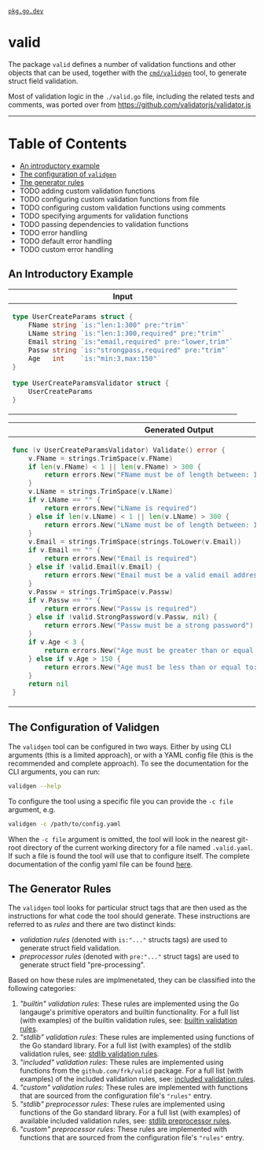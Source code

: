 [`pkg.go.dev`](https://pkg.go.dev/github.com/frk/valid)

# valid

The package `valid` defines a number of validation functions and other objects
that can be used, together with the [`cmd/validgen`](cmd/validgen) tool, to
generate struct field validation.

Most of validation logic in the `./valid.go` file, including the related tests and
comments, was ported over from https://github.com/validatorjs/validator.js

--------

# Table of Contents

- [An introductory example](#an-introductory-example)
- [The configuration of `validgen`](#the-configuration-of-validgen)
- [The generator rules](#the-generator-rules)
- TODO adding custom validation functions
- TODO configuring custom validation functions from file
- TODO configuring custom validation functions using comments
- TODO specifying arguments for validation functions
- TODO passing dependencies to validation functions
- TODO error handling
- TODO default error handling
- TODO custom error handling

## An Introductory Example

<table><thead><tr><th>Input</th></tr></thead><tbody>
<tr><td>

```go
type UserCreateParams struct {
	FName string `is:"len:1:300" pre:"trim"`
	LName string `is:"len:1:300,required" pre:"trim"`
	Email string `is:"email,required" pre:"lower,trim"`
	Passw string `is:"strongpass,required" pre:"trim"`
	Age   int    `is:"min:3,max:150"`
}

type UserCreateParamsValidator struct {
	UserCreateParams
}
```

</td></tr>
</tbody></table>

<table><thead><tr><th>Generated Output</th></tr></thead><tbody>
<tr><td>

```go
func (v UserCreateParamsValidator) Validate() error {
	v.FName = strings.TrimSpace(v.FName)
	if len(v.FName) < 1 || len(v.FName) > 300 {
		return errors.New("FName must be of length between: 1 and 300 (inclusive)")
	}
	v.LName = strings.TrimSpace(v.LName)
	if v.LName == "" {
		return errors.New("LName is required")
	} else if len(v.LName) < 1 || len(v.LName) > 300 {
		return errors.New("LName must be of length between: 1 and 300 (inclusive)")
	}
	v.Email = strings.TrimSpace(strings.ToLower(v.Email))
	if v.Email == "" {
		return errors.New("Email is required")
	} else if !valid.Email(v.Email) {
		return errors.New("Email must be a valid email address")
	}
	v.Passw = strings.TrimSpace(v.Passw)
	if v.Passw == "" {
		return errors.New("Passw is required")
	} else if !valid.StrongPassword(v.Passw, nil) {
		return errors.New("Passw must be a strong password")
	}
	if v.Age < 3 {
		return errors.New("Age must be greater than or equal to: 3")
	} else if v.Age > 150 {
		return errors.New("Age must be less than or equal to: 150")
	}
	return nil
}
```

</td></tr>
</tbody></table>

## The Configuration of Validgen

The `validgen` tool can be configured in two ways. Either by using CLI arguments
(this is a limited approach), or with a YAML config file (this is the recommended
and complete approach). To see the documentation for the CLI arguments, you can run:

```sh
validgen --help
```

To configure the tool using a specific file you can provide the `-c file` argument, e.g.

```sh
validgen -c /path/to/config.yaml
```

When the `-c file` argument is omitted, the tool will look in the nearest git-root
directory of the current working directory for a file named `.valid.yaml`. If such
a file is found the tool will use that to configure itself. The complete documentation
of the config yaml file can be found [here](./doc/configuration.md).

## The Generator Rules

The `validgen` tool looks for particular struct tags that are then used as the instructions
for what code the tool should generate. These instructions are referred to as *rules* and
there are two distinct kinds:

- *validation rules* (denoted with `is:"..."` structs tags) are used to generate
struct field validation.
- *preprocessor rules* (denoted with `pre:"..."` struct tags) are used to generate
struct field "pre-processing".

Based on how these rules are implmenetated, they can be classified into the following categories:

1. *"builtin" validation rules*: These rules are implemented using the Go langauge's
primitive operators and builtin functionality. For a full list (with examples) of the
builtin validation rules, see: [builtin validation rules](./doc/list_of_builtin_validation_rules.md).
2. *"stdlib" validation rules*: These rules are implemented using functions of the
Go standard library. For a full list (with examples) of the stdlib validation rules,
see: [stdlib validation rules](./doc/list_of_stdlib_validation_rules.md).
3. *"included" validation rules*: These rules are implemented using functions from
the `github.com/frk/valid` package. For a full list (with examples) of the included
validation rules, see: [included validation rules](./doc/list_of_included_validation_rules.md).
4. *"custom" validation rules*: These rules are implemented with functions that are
sourced from the configuration file's `"rules"` entry.
5. *"stdlib" preprocessor rules*: These rules are implemented using functions of the
Go standard library. For a full list (with examples) of available included validation
rules, see: [stdlib preprocessor rules](./doc/list_of_stdlib_preprocessor_rules.md).
6. *"custom" preprocessor rules*: These rules are implemented with functions that are
sourced from the configuration file's `"rules"` entry.
